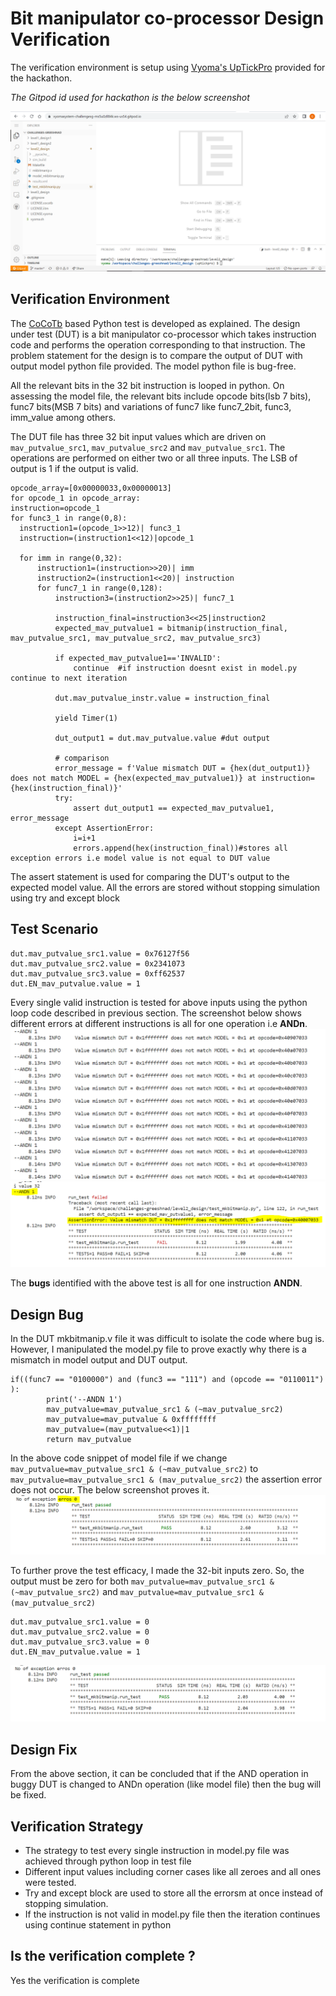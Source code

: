 # Bit manipulator co-processor Design Verification

The verification environment is setup using [Vyoma's UpTickPro](https://vyomasystems.com) provided for the hackathon.

*The Gitpod id used for hackathon is the below screenshot*

![](https://github.com/vyomasystems-lab/challenges-greeshnad/blob/master/level2_design/bitmanip_ss/gitpod_ss.PNG)

## Verification Environment

The [CoCoTb](https://www.cocotb.org/) based Python test is developed as explained. The design under test (DUT) is a bit manipulator co-processor which takes instruction code and performs the operation corresponding to that instruction.
The problem statement for the design is to compare the output of DUT with output model python file provided. The model python file is bug-free.

All the relevant bits in the 32 bit instruction is looped in python. On assessing the model file, the relevant bits include opcode bits(lsb 7 bits), func7 bits(MSB 7 bits) and variations of func7 like func7_2bit, func3, imm_value among others.

The DUT file has three 32 bit input values which are driven on ``mav_putvalue_src1``, ``mav_putvalue_src2`` and ``mav_putvalue_src1``. The operations are performed on either two or all three inputs.
The LSB of output is 1 if the output is valid.
```
opcode_array=[0x00000033,0x00000013]
for opcode_1 in opcode_array:
instruction=opcode_1
for func3_1 in range(0,8):
  instruction1=(opcode_1>>12)| func3_1
  instruction=(instruction1<<12)|opcode_1

  for imm in range(0,32):
      instruction1=(instruction>>20)| imm
      instruction2=(instruction1<<20)| instruction
      for func7_1 in range(0,128):
          instruction3=(instruction2>>25)| func7_1

          instruction_final=instruction3<<25|instruction2
          expected_mav_putvalue1 = bitmanip(instruction_final, mav_putvalue_src1, mav_putvalue_src2, mav_putvalue_src3)

          if expected_mav_putvalue1=='INVALID':
              continue  #if instruction doesnt exist in model.py continue to next iteration

          dut.mav_putvalue_instr.value = instruction_final

          yield Timer(1)

          dut_output1 = dut.mav_putvalue.value #dut output

          # comparison
          error_message = f'Value mismatch DUT = {hex(dut_output1)} does not match MODEL = {hex(expected_mav_putvalue1)} at instruction={hex(instruction_final)}'
          try:
              assert dut_output1 == expected_mav_putvalue1, error_message
          except AssertionError:
              i=i+1
              errors.append(hex(instruction_final))#stores all exception errors i.e model value is not equal to DUT value
```
The assert statement is used for comparing the DUT's output to the expected model value.
All the errors are stored without stopping simulation using try and except block

## Test Scenario 
```
dut.mav_putvalue_src1.value = 0x76127f56
dut.mav_putvalue_src2.value = 0x2341073
dut.mav_putvalue_src3.value = 0xff62537
dut.EN_mav_putvalue.value = 1
```
Every single valid instruction is tested for above inputs using the python loop code described in previous section.
The screenshot below shows different errors at different instructions is all for one operation i.e **ANDn**.
![](https://github.com/vyomasystems-lab/challenges-greeshnad/blob/master/level2_design/bitmanip_ss/andn_errors.PNG)
![](https://github.com/vyomasystems-lab/challenges-greeshnad/blob/master/level2_design/bitmanip_ss/andn_fail.PNG)

The **bugs** identified with the above test is all for one instruction **ANDN**.

## Design Bug
In the DUT mkbitmanip.v file it was difficult to isolate the code where bug is. 
However, I manipulated the model.py file to prove exactly why there is a mismatch in model output and DUT output.
```
if((func7 == "0100000") and (func3 == "111") and (opcode == "0110011") ):
        print('--ANDN 1')
        mav_putvalue=mav_putvalue_src1 & (~mav_putvalue_src2) 
        mav_putvalue=mav_putvalue & 0xffffffff
        mav_putvalue=(mav_putvalue<<1)|1
        return mav_putvalue
```
In the above code snippet of model file if we change ``mav_putvalue=mav_putvalue_src1 & (~mav_putvalue_src2)`` to ``mav_putvalue=mav_putvalue_src1 & (mav_putvalue_src2)`` the assertion error does not occur.
The below screenshot proves it.
![](https://github.com/vyomasystems-lab/challenges-greeshnad/blob/master/level2_design/bitmanip_ss/andn_pass.PNG)

To further prove the test efficacy, I made the 32-bit inputs zero. So, the output must be zero for both ``mav_putvalue=mav_putvalue_src1 & (~mav_putvalue_src2)`` and ``mav_putvalue=mav_putvalue_src1 & (mav_putvalue_src2)``
```
dut.mav_putvalue_src1.value = 0
dut.mav_putvalue_src2.value = 0
dut.mav_putvalue_src3.value = 0
dut.EN_mav_putvalue.value = 1
```
![](https://github.com/vyomasystems-lab/challenges-greeshnad/blob/master/level2_design/bitmanip_ss/andn_0input.PNG)


## Design Fix

From the above section, it can be concluded that if the AND operation in buggy DUT is changed to ANDn operation (like model file) then the bug will be fixed.

## Verification Strategy

- The strategy to test every single instruction in model.py file was achieved through python loop in test file
- Different input values including corner cases like all zeroes and all ones were tested.
- Try and except block are used to store all the errorsm at once instead of stopping simulation.
- If the instruction is not valid in model.py file then the iteration continues using continue statement in python

## Is the verification complete ?
Yes the verification is complete
